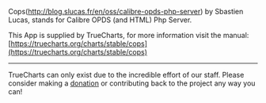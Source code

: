 Cops(http://blog.slucas.fr/en/oss/calibre-opds-php-server) by Sbastien Lucas, stands for Calibre OPDS (and HTML) Php Server.


This App is supplied by TrueCharts, for more information visit the manual: [https://truecharts.org/charts/stable/cops](https://truecharts.org/charts/stable/cops)

---

TrueCharts can only exist due to the incredible effort of our staff.
Please consider making a [donation](https://truecharts.org/sponsor) or contributing back to the project any way you can!
